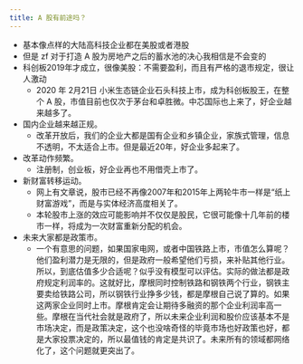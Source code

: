 ```yaml
---
title: A 股有前途吗？
---
```


  - 基本像点样的大陆高科技企业都在美股或者港股
  - 但是 zf 对于打造 A 股为房地产之后的蓄水池的决心我相信是不会变的
  - 科创板2019年才成立，很像美股：不需要盈利，而且有严格的退市规定，很让人激动
    - 2020 年 2月21日 小米生态链企业石头科技上市，成为科创板股王，在整个 A 股，市值目前也仅次于茅台和卓胜微。中芯国际也上来了，好企业越来越多了。
- 国内企业越来越正规。
  - 改革开放后，我们的企业大都是国有企业和乡镇企业，家族式管理，信息不透明，不太适合上市。但是最近20年，好企业多起来了。
- 改革动作频繁。
  - 注册制，创业板，好企业再也不用借壳上市了。
- 新财富转移运动。
  - 网上有文章说，股市已经不再像2007年和2015年上两轮牛市一样是“纸上财富游戏”，而是与实体经济高度相关了。
  - 本轮股市上涨的效应可能影响并不仅仅是股民，它很可能像十几年前的楼市一样，将成为一次财富重新分配的机会。
- 未来大家都是政策市。
  - 一个有意思的问题，如果国家电网，或者中国铁路上市，市值怎么算呢？他们盈利潜力是无限的，但是政府一般希望他们亏损，来补贴其他行业。所以，到底估值多少合适呢？似乎没有模型可以评估。实际的做法都是政府规定利润率的。这就好比，摩根同时控制铁路和钢铁两个行业，钢铁主要卖给铁路公司，所以钢铁行业挣多少钱，都是摩根自己说了算的。如果这两家企业同时上市。摩根肯定会让期待多融资的那个企业利润率高一些。摩根在当代社会就是政府了，所以未来企业利润和股价应该基本不是市场决定，而是政策决定，这个也没啥奇怪的毕竟市场也好政策也好，都是大家投票决定的，所以最值钱的肯定是共识了。未来所有的领域都网络化了，这个问题就更突出了。
